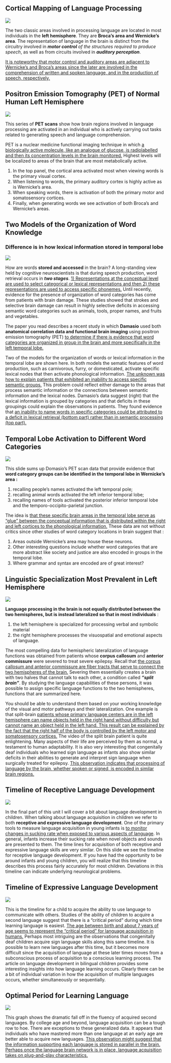 

## Cortical Mapping of Language Processing 


![](images/gms6007/module8/1.png)

The two classic areas involved in processing language are located in most individuals in the **left hemisphere**. They are **Broca’s area and Wernicke’s area**. The representation of language in the brain is distinct from the circuitry involved in _**motor control** of the structures required to produce speech_, as well as from circuits involved in _**auditory perception**_. 

<u>It is noteworthy that motor control and auditory areas are adjacent to Wernicke’s and Broca’s areas since the later are involved in the comprehension of written and spoken language, and in the production of speech, respectively.</u>


## Positron Emission Tomography (PET) of Normal Human Left Hemisphere

![](images/gms6007/module8/2.png)

This series of **PET scans** show how brain regions involved in language processing are activated in an individual who is actively carrying out tasks related to generating speech and language comprehension.
 
PET is a nuclear medicine functional imaging technique in which <u>a biologically active molecule, like an analogue of glucose, is radiolabelled and then its concentration levels in the brain monitored.</u> Highest levels will be localized to areas of the brain that are most metabolically active. 

1. In the top panel, the cortical area activated most when viewing words is the primary visual cortex. 
2.	When listening to words, the primary auditory cortex is highly active as is Wernicke’s area. 
3.	When speaking words, there is activation of both the primary motor and somatosensory cortices. 
4.	Finally, when generating words we see activation of both Broca’s and Wernicke’s areas.


## Two Models of the Organization of Word Knowledge
### Difference is in how lexical information stored in temporal lobe

![](images/gms6007/module8/3.png)

How are words **stored and accessed** in the brain? A long-standing view held by cognitive neuroscientists is that during speech production, word retrieval occurs in _**two stages**_. <u>1) Representations at the conceptual level are used to select categorical or lexical representations and then 2) these representations are used to access specific phonemes.</u> Until recently, evidence for the presence of organization of word categories has come from patients with brain damage. These studies showed that strokes and selective brain damage can result in highly selective deficits in accessing semantic word categories such as animals, tools, proper names, and fruits and vegetables. 

The paper you read describes a recent study in which **Damasio** used both **anatomical correlation data and functional brain imaging** using positron emission tomography (PET) <u>to determine if there is evidence that word categories are organized in group in the brain and more specifically in the left temporal lobe.</u>

Two of the models for the organization of words or lexical information in the temporal lobe are shown here. In both models the sematic features of word production, such as carnivorous, furry, or domesticated, activate specific lexical nodes that then activate phonological information.  <u>The unknown was how to explain patients that exhibited an inability to access specific semantic groups.</u> This problem could reflect either damage to the areas that process semantic information or the connections between semantic information and the lexical nodes. Damasio’s data suggest (right) that the lexical information is grouped by categories and that deficits in these groupings could explain the observations in patients. They found evidence that <u>an inability to name words in specific categories could be attributed to a deficit in lexical retrieval (bottom part) rather than in semantic processing (top part).</u>

## Temporal Lobe Activation to Different Word Categories

![](images/gms6007/module8/4.png)
 
This slide sums up Domasio’s PET scan data that provide evidence that **word category groups can be identified in the temporal lobe in Wernicke’s area :** 

1. recalling people’s names activated the left temporal pole; 
2. recalling animal words activated the left inferior temporal lobe;  
3. recalling names of tools activated the posterior inferior temporal lobe and the temporo-occipito-parietal junction.

The idea is <u>that these specific brain areas in the temporal lobe serve as “glue” between the conceptual information that is distributed within the right and left cortices to the phonological information.</u> These data are not without critics since other studies of word category locations in brain suggest that :

1. Areas outside Wernicke’s area may house these neurons. 
2. Other interesting questions include whether word categories that are more abstract like society and justice are also encoded in groups in the temporal lobe. 
3. Where grammar and syntax are encoded are of great interest?


## Linguistic Specialization Most Prevalent in Left Hemisphere

![](images/gms6007/module8/5.png)

**Language processing in the brain is not equally distributed between the two hemispheres, but is instead lateralized so that in most individuals** : 

1. the left hemisphere is specialized for processing verbal and symbolic material 
2. the right hemisphere processes the visuospatial and emotional aspects of language. 

The most compelling data for hemispheric lateralization of language functions was obtained from patients whose **corpus callosum** and **anterior commissure** were severed to treat severe epilepsy. Recall that <u>the corpus callosum and anterior commissure are fiber tracts that serve to connect the two hemispheres of the brain.</u> Severing them essentially creates a brain with two halves that cannot talk to each other, a condition called _**“split brain”**_. By studying the language capabilities of these persons, it was possible to assign specific language functions to the two hemispheres, functions that are summarized here.

You should be able to understand them based on your working knowledge of the visual and motor pathways and their lateralization. One example is that split-brain <u>patients whose primary language centers are in the left hemisphere can name objects held in the right hand without difficulty but cannot name an object held in the left hand. This result can be explained by the fact that the right half of the body is controlled by the left motor and somatosensory cortices.</u> The video of the split brain patient is quite enlightening. Many aspects of their life are perceived by them as normal, a testament to human adaptability. It is also very interesting that congenitally deaf individuals who learned sign language as infants also show similar deficits in their abilities to generate and interpret sign language when surgically treated for epilepsy. <u>This observation indicates that processing of language by the brain, whether spoken or signed, is encoded in similar brain regions.</u>

## Timeline of Receptive Language Development

![](images/gms6007/module8/6.png)

In the final part of this unit I will cover a bit about language development in children. When talking about language acquisition in children we refer to both **receptive and expressive language development**. One of the primary tools to measure language acquisition in young infants is <u>to monitor changes in sucking rate when exposed to various aspects of language</u>. In general, infants increase their sucking rate when novel objects and sounds are presented to them. The time lines for acquisition of both receptive and expressive language skills are very similar. On this slide we see the timeline for receptive language development. If you have had the opportunity to be around infants and young children, you will realize that this timeline describes this process fairly accurately for most children.  Deviations in this timeline can indicate underlying neurological problems.

## Timeline of Expressive Language Development

![](images/gms6007/module8/7.png)

This is the timeline for a child to acquire the ability to use language to communicate with others. Studies of the ability of children to acquire a second language suggest that there is a “critical period” during which time learning language is easiest. <u>The age between birth and about 7 years of age seems to represent the “critical period” for language acquisition in humans.</u> Perhaps most intriguing are the observations that congenitally deaf children acquire sign language skills along this same timeline. It is possible to learn new languages after this time, but it becomes more difficult since the acquisition of language at these later times moves from a subconscious process of acquisition to a conscious learning process. The article on language development in bilingual children provides some interesting insights into how language learning occurs. Clearly there can be a bit of individual variation in how the acquisition of multiple languages occurs, whether simultaneously or sequentially.

## Optimal Period for Learning Language

![](images/gms6007/module8/8.png)

This graph shows the dramatic fall off in the fluency of acquired second languages. By college age and beyond, language acquisition can be a tough row to hoe. There are exceptions to these generalized data. It appears that individuals who have mastered more than one language at an early age are better able to acquire new languages. <u>This observation might suggest that the information supporting each language is stored in parallel in the brain. Perhaps once the language brain network is in place, language acquisition takes on plug-and-play characteristics.</u>

